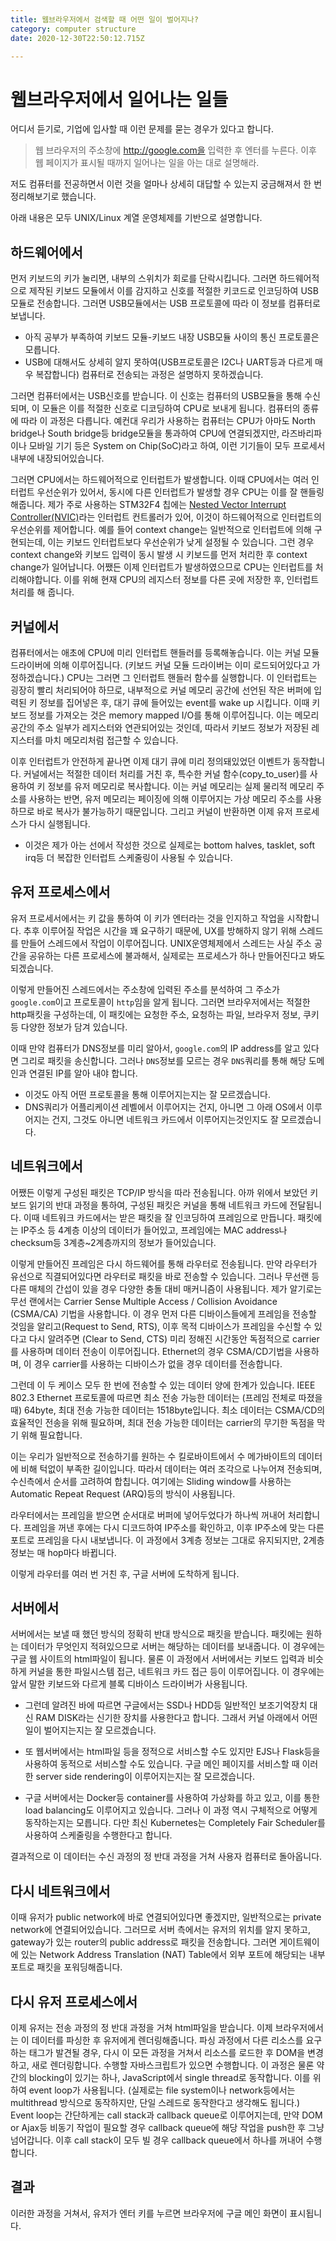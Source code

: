 ```yaml
---
title: 웹브라우저에서 검색할 때 어떤 일이 벌어지나?
category: computer structure
date: 2020-12-30T22:50:12.715Z

---
```


# 웹브라우저에서 일어나는 일들

어디서 듣기로, 기업에 입사할 때 이런 문제를 묻는 경우가 있다고 합니다.

> 웹 브라우저의 주소창에 http://google.com을 입력한 후 엔터를 누른다.
> 이후 웹 페이지가 표시될 때까지 일어나는 일을 아는 대로 설명해라.

저도 컴퓨터를 전공하면서 이런 것을 얼마나 상세히 대답할 수 있는지 궁금해져서 한 번 정리해보기로 했습니다.

아래 내용은 모두 UNIX/Linux 계열 운영체제를 기반으로 설명합니다.

## 하드웨어에서

먼저 키보드의 키가 눌리면, 내부의 스위치가 회로를 단락시킵니다. 그러면 하드웨어적으로 제작된 키보드 모듈에서 이를 감지하고 신호를 적절한 키코드로 인코딩하여 USB모듈로 전송합니다. 그러면 USB모듈에서는 USB 프로토콜에 따라 이 정보를 컴퓨터로 보냅니다.

- 아직 공부가 부족하여 키보드 모듈-키보드 내장 USB모듈 사이의 통신 프로토콜은 모릅니다.
- USB에 대해서도 상세히 알지 못하여(USB프로토콜은 I2C나 UART등과 다르게 매우 복잡합니다) 컴퓨터로 전송되는 과정은 설명하지 못하겠습니다.

그러면 컴퓨터에서는 USB신호를 받습니다. 이 신호는 컴퓨터의 USB모듈을 통해 수신되며, 이 모듈은 이를 적절한 신호로 디코딩하여 CPU로 보내게 됩니다. 컴퓨터의 종류에 따라 이 과정은 다릅니다. 예컨대 우리가 사용하는 컴퓨터는 CPU가 아마도 North bridge나 South bridge등 bridge모듈을 통과하여 CPU에 연결되겠지만, 라즈바리파이나 모바일 기기 등은 System on Chip(SoC)라고 하여, 이런 기기들이 모두 프로세서 내부에 내장되어있습니다.

그러면 CPU에서는 하드웨어적으로 인터럽트가 발생합니다. 이때 CPU에서는 여러 인터럽트 우선순위가 있어서, 동시에 다른 인터럽트가 발생할 경우 CPU는 이를 잘 핸들링해줍니다. 제가 주로 사용하는 STM32F4 칩에는 [Nested Vector Interrupt Controller(NVIC)](https://stm32f4-discovery.net/2014/05/stm32f4-stm32f429-nvic-or-nested-vector-interrupt-controller/)라는 인터럽트 컨트롤러가 있어, 이것이 하드웨어적으로 인터럽트의 우선순위를 제어합니다. 예를 들어 context change는 일반적으로 인터럽트에 의해 구현되는데, 이는 키보드 인터럽트보다 우선순위가 낮게 설정될 수 있습니다. 그런 경우 context change와 키보드 입력이 동시 발생 시 키보드를 먼저 처리한 후 context change가 일어납니다. 어쨌든 이제 인터럽트가 발생하였으므로 CPU는 인터럽트를 처리해야합니다. 이를 위해 현재 CPU의 레지스터 정보를 다른 곳에 저장한 후, 인터럽트 처리를 해 줍니다.

## 커널에서

컴퓨터에서는 애초에 CPU에 미리 인터럽트 핸들러를 등록해놓습니다. 이는 커널 모듈 드라이버에 의해 이루어집니다. (키보드 커널 모듈 드라이버는 이미 로드되어있다고 가정하겠습니다.) CPU는 그러면 그 인터럽트 핸들러 함수를 실행합니다. 이 인터럽트는 굉장히 빨리 처리되어야 하므로, 내부적으로 커널 메모리 공간에 선언된 작은 버퍼에 입력된 키 정보를 집어넣은 후, 대기 큐에 들어있는 event를 wake up 시킵니다. 이때 키보드 정보를 가져오는 것은 memory mapped I/O를 통해 이루어집니다. 이는 메모리 공간의 주소 일부가 레지스터와 연관되어있는 것인데, 따라서 키보드 정보가 저장된 레지스터를 마치 메모리처럼 접근할 수 있습니다.

이후 인터럽트가 안전하게 끝나면 이제 대기 큐에 미리 정의돼있었던 이벤트가 동작합니다. 커널에서는 적절한 데이터 처리를 거친 후, 특수한 커널 함수(copy_to_user)를 사용하여 키 정보를 유저 메모리로 복사합니다. 이는 커널 메모리는 실제 물리적 메모리 주소를 사용하는 반면, 유저 메모리는 페이징에 의해 이루어지는 가상 메모리 주소를 사용하므로 바로 복사가 불가능하기 때문입니다. 그리고 커널이 반환하면 이제 유저 프로세스가 다시 실행됩니다.

- 이것은 제가 아는 선에서 작성한 것으로 실제로는 bottom halves, tasklet, soft irq등 더 복잡한 인터럽트 스케줄링이 사용될 수 있습니다.

## 유저 프로세스에서

유저 프로세서에서는 키 값을 통하여 이 키가 엔터라는 것을 인지하고 작업을 시작합니다. 추후 이루어질 작업은 시간을 꽤 요구하기 때문에, UX를 방해하지 않기 위해 스레드를 만들어 스레드에서 작업이 이루어집니다. UNIX운영체제에서 스레드는 사실 주소 공간을 공유하는 다른 프로세스에 불과해서, 실제로는 프로세스가 하나 만들어진다고 봐도 되겠습니다.

이렇게 만들어진 스레드에서는 주소창에 입력된 주소를 분석하여 그 주소가 `google.com`이고 프로토콜이 `http`임을 알게 됩니다. 그러면 브라우저에서는 적절한 http패킷을 구성하는데, 이 패킷에는 요청한 주소, 요청하는 파일, 브라우저 정보, 쿠키 등 다양한 정보가 담겨 있습니다.

이때 만약 컴퓨터가 DNS정보를 미리 알아서, `google.com`의 IP address를 알고 있다면 그리로 패킷을 송신합니다. 그러나 `DNS`정보를 모르는 경우 `DNS`쿼리를 통해 해당 도메인과 연결된 IP를 알아 내야 합니다.

- 이것도 아직 어떤 프로토콜을 통해 이루어지는지는 잘 모르겠습니다.
- DNS쿼리가 어플리케이션 레벨에서 이루어지는 건지, 아니면 그 아래 OS에서 이루어지는 건지, 그것도 아니면 네트워크 카드에서 이루어지는것인지도 잘 모르겠습니다.

## 네트워크에서

어쨌든 이렇게 구성된 패킷은 TCP/IP 방식을 따라 전송됩니다. 아까 위에서 보았던 키보드 읽기의 반대 과정을 통하여, 구성된 패킷은 커널을 통해 네트워크 카드에 전달됩니다. 이때 네트워크 카드에서는 받은 패킷을 잘 인코딩하여 프레임으로 만듭니다. 패킷에는 IP주소 등 4계층 이상의 데이터가 들어있고, 프레임에는 MAC address나 checksum등 3계층~2계층까지의 정보가 들어있습니다.

이렇게 만들어진 프레임은 다시 하드웨어를 통해 라우터로 전송됩니다. 만약 라우터가 유선으로 직결되어있다면 라우터로 패킷을 바로 전송할 수 있습니다. 그러나 무선랜 등 다른 매체의 간섭이 있을 경우 다양한 충돌 대비 매커니즘이 사용됩니다. 제가 알기로는 무선 랜에서는 Carrier Sense Multiple Access / Collision Avoidance (CSMA/CA) 기법을 사용합니다. 이 경우 먼저 다른 디바이스들에게 프레임을 전송할 것임을 알리고(Request to Send, RTS), 이후 목적 디바이스가 프레임을 수신할 수 있다고 다시 알려주면 (Clear to Send, CTS) 미리 정해진 시간동안 독점적으로 carrier를 사용하며 데이터 전송이 이루어집니다. Ethernet의 경우 CSMA/CD기법을 사용하며, 이 경우 carrier를 사용하는 디바이스가 없을 경우 데이터를 전송합니다.

그런데 이 두 케이스 모두 한 번에 전송할 수 있는 데이터 양에 한계가 있습니다. IEEE 802.3 Ethernet 프로토콜에 따르면 최소 전송 가능한 데이터는 (프레임 전체로 따졌을 때) 64byte, 최대 전송 가능한 데이터는 1518byte입니다. 최소 데이터는 CSMA/CD의 효율적인 전송을 위해 필요하며, 최대 전송 가능한 데이터는 carrier의 무기한 독점을 막기 위해 필요합니다.

이는 우리가 일반적으로 전송하기를 원하는 수 킬로바이트에서 수 메가바이트의 데이터에 비해 턱없이 부족한 길이입니다. 따라서 데이터는 여러 조각으로 나누어져 전송되며, 수신측에서 순서를 고려하여 합칩니다. 여기에는 Sliding window를 사용하는 Automatic Repeat Request (ARQ)등의 방식이 사용됩니다.

라우터에서는 프레임을 받으면 순서대로 버퍼에 넣어두었다가 하나씩 꺼내어 처리합니다. 프레임을 꺼낸 후에는 다시 디코드하여 IP주소를 확인하고, 이후 IP주소에 맞는 다른 포트로 프레임을 다시 내보냅니다. 이 과정에서 3계층 정보는 그대로 유지되지만, 2계층 정보는 매 hop마다 바뀝니다.

이렇게 라우터를 여러 번 거친 후, 구글 서버에 도착하게 됩니다.

## 서버에서

서버에서는 보낼 때 했던 방식의 정확히 반대 방식으로 패킷을 받습니다. 패킷에는 원하는 데이터가 무엇인지 적혀있으므로 서버는 해당하는 데이터를 보내줍니다. 이 경우에는 구글 웹 사이트의 html파일이 됩니다. 물론 이 과정에서 서버에서는 키보드 입력과 비슷하게 커널을 통한 파일시스템 접근, 네트워크 카드 접근 등이 이루어집니다. 이 경우에는 앞서 말한 키보드와 다르게 블록 디바이스 드라이버가 사용됩니다.

- 그런데 알려진 바에 따르면 구글에서는 SSD나 HDD등 일반적인 보조기억장치 대신 RAM DISK라는 신기한 장치를 사용한다고 합니다. 그래서 커널 아래에서 어떤 일이 벌어지는지는 잘 모르겠습니다.

- 또 웹서버에서는 html파일 등을 정적으로 서비스할 수도 있지만 EJS나 Flask등을 사용하여 동적으로 서비스할 수도 있습니다. 구글 메인 페이지를 서비스할 때 이러한 server side rendering이 이루어지는지는 잘 모르겠습니다.
- 구글 서버에서는 Docker등 container를 사용하여 가상화를 하고 있고, 이를 통한 load balancing도 이루어지고 있습니다. 그러나 이 과정 역시 구체적으로 어떻게 동작하는지는 모릅니다. 다만 최신 Kubernetes는 Completely Fair Scheduler를 사용하여 스케줄링을 수행한다고 합니다.

결과적으로 이 데이터는 수신 과정의 정 반대 과정을 거쳐 사용자 컴퓨터로 돌아옵니다.

## 다시 네트워크에서

이때 유저가 public network에 바로 연결되어있다면 좋겠지만, 일반적으로는 private network에 연결되어있습니다. 그러므로 서버 측에서는 유저의 위치를 알지 못하고, gateway가 있는 router의 public address로 패킷을 전송합니다. 그러면 게이트웨이에 있는 Network Address Translation (NAT) Table에서 외부 포트에 해당되는 내부 포트로 패킷을 포워딩해줍니다.

## 다시 유저 프로세스에서

이제 유저는 전송 과정의 정 반대 과정을 거쳐 html파일을 받습니다. 이제 브라우저에서는 이 데이터를 파싱한 후 유저에게 렌더링해줍니다. 파싱 과정에서 다른 리소스를 요구하는 태그가 발견될 경우, 다시 이 모든 과정을 거쳐서 리소스를 로드한 후 DOM을 변경하고, 새로 렌더링합니다. 수행할 자바스크립트가 있으면 수행합니다. 이 과정은 물론 약간의 blocking이 있기는 하나, JavaScript에서 single thread로 동작합니다. 이를 위하여 event loop가 사용됩니다. (실제로는 file system이나 network등에서는 multithread 방식으로 동작하지만, 단일 스레드로 동작한다고 생각해도 됩니다.) Event loop는 간단하게는 call stack과 callback queue로 이루어지는데, 만약 DOM or Ajax등 비동기 작업이 필요할 경우 callback queue에 해당 작업을 push한 후 그냥 넘어갑니다. 이후 call stack이 모두 빌 경우 callback queue에서 하나를 꺼내어 수행합니다.

## 결과

이러한 과정을 거쳐서, 유저가 엔터 키를 누르면 브라우저에 구글 메인 화면이 표시됩니다.
